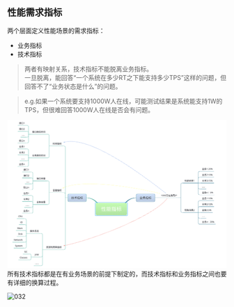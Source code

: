 ## 性能需求指标
两个层面定义性能场景的需求指标：  
* 业务指标
* 技术指标
> 两者有映射关系，技术指标不能脱离业务指标。  
一旦脱离，能回答“一个系统在多少RT之下能支持多少TPS”这样的问题，但回答不了“业务状态是什么”的问题。  

> e.g.如果一个系统要支持1000W人在线，可能测试结果是系统能支持1W的TPS，但很难回答1000W人在线是否会有问题。  

![031](https://github.com/zhengxiaoyu59/Notes/blob/master/%E6%80%A7%E8%83%BD%E6%B5%8B%E8%AF%95%E5%AE%9E%E6%88%9830%E8%AE%B2/images/031.png?raw=true)  
所有技术指标都是在有业务场景的前提下制定的，而技术指标和业务指标之间也要有详细的换算过程。  

![032](https://github.com/zhengxiaoyu59/Notes/blob/master/%E6%80%A7%E8%83%BD%E6%B5%8B%E8%AF%95%E5%AE%9E%E6%88%9830%E8%AE%B2/images/032.jpg?raw=true)  

